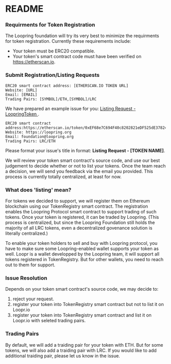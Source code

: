 # README

### Requirments for Token Registration

The Loopring foundation will try its very best to minimize the requirments for  token registration. Currently these requirements include:

- Your token must be ERC20 compatible.
- Your token's smart contract code must have been verified on https://etherscan.io.

### Submit Registration/Listing Requests

```
ERC20 smart contract address: [ETHERSCAN.IO TOKEN URL]
Website: [URL]
Email: [EMAIL]
Trading Pairs: [SYMBOL]/ETH,[SYMBOL]/LRC
```

We have prepared an example issue for you: [Listing Request - LoopringToken ](https://github.com/Loopring/loopr/issues/83). 

```
ERC20 smart contract address:https://etherscan.io/token/0xEF68e7C694F40c8202821eDF525dE3782458639f
Website: https://loopring.org
Email: foundation@loopring.org
Trading Pairs: LRC/ETH
```

Please format your issue's title in format: **Listing Request - [TOKEN NAME]**.

We will review your token smart contract's source code, and use our best judgement to decide whether or not to list your tokens. Once the team reach a decision, we will send you feedback via the email you provided. This process is currently totally centralized, at least for now.

### What does 'listing' mean?

For tokens we decided to support, we will register them on Ethereum blockchain using our TokenRegistry smart contract. The registration enables the Loopring Protocol smart contract to support trading of such tokens. Once your token is registered, it can be traded by Loopring. (This process is centralized, but since the Loopring Foundation still holds the majority of all LRC tokens, even a decentralized govenance solution is literally centralized.)

To enable your token holders to sell and buy with Loopring protocol, you have to make sure some Loopring-enabled wallet supports your token as well. Loopr is a wallet developped by the Loopring team, it will support all tokens registered in 
TokenRegistry. But for other wallets, you need to reach out to them for support.

### Issue Resolution

Depends on your token smart contract's source code, we may decide to:

1. reject your request.
2. register your token into TokenRegistry smart contract but not to list it on Loopr.io
3. register your token into TokenRegistry smart contract and list it on Loopr.io with seleted trading pairs.

### Trading Pairs
By default, we will add a traiding pair for your token with ETH. But for some tokens, we will also add a traiding pair with LRC. If you would like to add additional traiding pair, please let us know in the issue.

